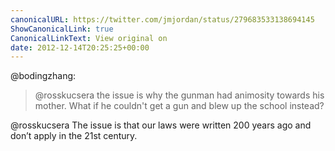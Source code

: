 ```yaml
---
canonicalURL: https://twitter.com/jmjordan/status/279683533138694145
ShowCanonicalLink: true
CanonicalLinkText: View original on
date: 2012-12-14T20:25:25+00:00
---
```

@bodingzhang:

> @rosskucsera the issue is why the gunman had animosity towards his mother. What if he couldn't get a gun and blew up the school instead?

@rosskucsera The issue is that our laws were written 200 years ago and don’t apply in the 21st century.